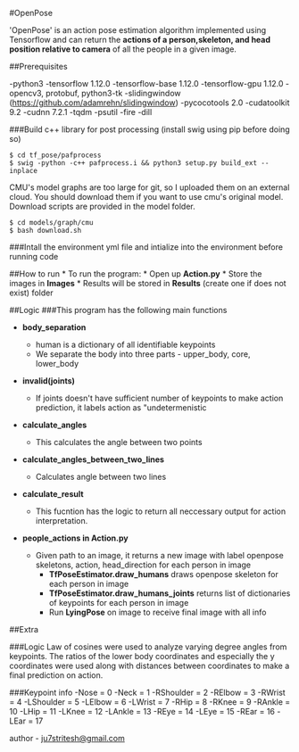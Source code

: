 #OpenPose

'OpenPose' is an action pose estimation algorithm implemented using Tensorflow and can return the **actions of a person,skeleton, and head position relative to camera** of all the people in a given image. 

##Prerequisites

-python3
-tensorflow 1.12.0
-tensorflow-base 1.12.0
-tensorflow-gpu 1.12.0
-opencv3, protobuf, python3-tk
-slidingwindow (https://github.com/adamrehn/slidingwindow)
-pycocotools 2.0
-cudatoolkit 9.2
-cudnn 7.2.1
-tqdm
-psutil
-fire
-dill

###Build c++ library for post processing (install swig using pip before doing so)
```
$ cd tf_pose/pafprocess
$ swig -python -c++ pafprocess.i && python3 setup.py build_ext --inplace
```

CMU's model graphs are too large for git, so I uploaded them on an external cloud. You should download them if you want to use cmu's original model. Download scripts are provided in the model folder.

```
$ cd models/graph/cmu
$ bash download.sh
```

###Intall the environment yml file and intialize into the environment before running code


##How to run
	* To run the program:
	* Open up **Action.py**
	* Store the images in **Images**
	* Results will be stored in **Results** (create one if does not exist) folder

##Logic
###This program has the following main functions

- **body_separation**
 	* human is a dictionary of all identifiable keypoints
 	* We separate the body into three parts - upper_body, core, lower_body

- **invalid(joints)**
 	* If joints doesn't have sufficient number of keypoints to make action prediction, it labels action as "undetermenistic

- **calculate_angles**
 	* This calculates the angle between two points

- **calculate_angles_between_two_lines**
 	* Calculates angle between two lines 

- **calculate_result**
 	* This fucntion has the logic to return all neccessary output for action interpretation.
- **people_actions in Action.py**
 	* Given path to an image, it returns a new image with label openpose skeletons, action, head_direction for each person in image
  		* **TfPoseEstimator.draw_humans** draws openpose skeleton for each person in image
  		* **TfPoseEstimator.draw_humans_joints** returns list of dictionaries of keypoints for each person in image
  		* Run **LyingPose** on image to receive final image with all info 

##Extra

###Logic
Law of cosines were used to analyze varying degree angles from keypoints. The ratios of the lower body coordinates
and especially the y coordinates were used along with distances between coordinates to make a final prediction on action.

###Keypoint info
	-Nose = 0
	-Neck = 1
	-RShoulder = 2
	-RElbow = 3
	-RWrist = 4
	-LShoulder = 5
	-LElbow = 6
	-LWrist = 7
	-RHip = 8
	-RKnee = 9
	-RAnkle = 10
	-LHip = 11
	-LKnee = 12
	-LAnkle = 13
	-REye = 14
	-LEye = 15
	-REar = 16
	-LEar = 17

author - ju7stritesh@gmail.com